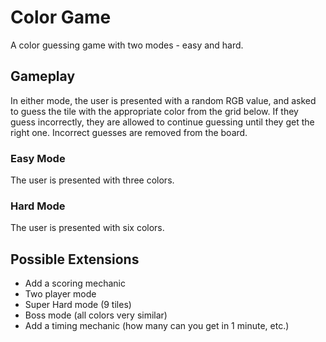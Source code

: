 # Color Game

A color guessing game with two modes - easy and hard. 

## Gameplay

In either mode, the user is presented with a random RGB value, and asked to guess the tile with the appropriate color from the grid below. If they guess incorrectly, they are allowed to continue guessing until they get the right one. Incorrect guesses are removed from the board. 

### Easy Mode

The user is presented with three colors. 

### Hard Mode

The user is presented with six colors. 

## Possible Extensions

- Add a scoring mechanic
- Two player mode
- Super Hard mode (9 tiles)
- Boss mode (all colors very similar)
- Add a timing mechanic (how many can you get in 1 minute, etc.)